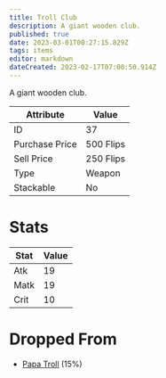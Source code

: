 ```yaml
---
title: Troll Club
description: A giant wooden club.
published: true
date: 2023-03-01T00:27:15.829Z
tags: items
editor: markdown
dateCreated: 2023-02-17T07:00:50.914Z
---
```


A giant wooden club.

|Attribute|Value|
|-|-|
|ID|37|
|Purchase Price|500 Flips|
|Sell Price|250 Flips|
|Type|Weapon|
|Stackable|No|

# Stats
|Stat|Value|
|-|-|
|Atk|19|
|Matk|19|
|Crit|10|

# Dropped From
 * [Papa Troll](/monsters/papa-troll) (15%)
